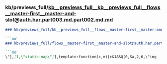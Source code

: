 ### kb/previews_full/kb__previews_full__kb__previews_full__flows__master-first__master-and-slot@auth.har.part003.md.part002.md.md

```md
### kb/previews_full/kb__previews_full__flows__master-first__master-and-slot@auth.har.part003.md.part002.md

```md
### kb/previews_full/flows__master-first__master-and-slot@auth.har.part003.md (part 002)

```md
\"],[1,\"static-map\"]],template:function(c,m){c&1&&Q(0,Sa,2,6,\"img
```

```

```

```
